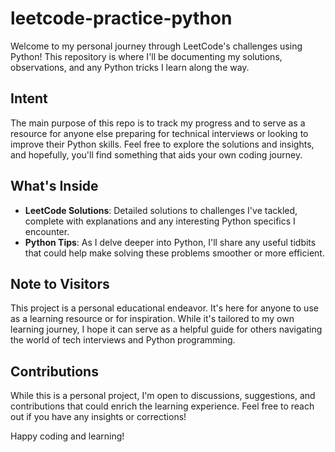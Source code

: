 # leetcode-practice-python

Welcome to my personal journey through LeetCode's challenges using Python! This repository is where I'll be documenting my solutions, observations, and any Python tricks I learn along the way.

## Intent

The main purpose of this repo is to track my progress and to serve as a resource for anyone else preparing for technical interviews or looking to improve their Python skills. Feel free to explore the solutions and insights, and hopefully, you'll find something that aids your own coding journey.

## What's Inside

- **LeetCode Solutions**: Detailed solutions to challenges I've tackled, complete with explanations and any interesting Python specifics I encounter.
- **Python Tips**: As I delve deeper into Python, I'll share any useful tidbits that could help make solving these problems smoother or more efficient.

## Note to Visitors

This project is a personal educational endeavor. It's here for anyone to use as a learning resource or for inspiration. While it's tailored to my own learning journey, I hope it can serve as a helpful guide for others navigating the world of tech interviews and Python programming.

## Contributions

While this is a personal project, I'm open to discussions, suggestions, and contributions that could enrich the learning experience. Feel free to reach out if you have any insights or corrections!

Happy coding and learning!
